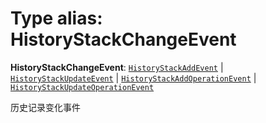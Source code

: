 # Type alias: HistoryStackChangeEvent

**HistoryStackChangeEvent**: [`HistoryStackAddEvent`](/auto-docs/fixed-history-plugin/interfaces/HistoryStackAddEvent.md) | [`HistoryStackUpdateEvent`](/auto-docs/fixed-history-plugin/interfaces/HistoryStackUpdateEvent.md) | [`HistoryStackAddOperationEvent`](/auto-docs/fixed-history-plugin/interfaces/HistoryStackAddOperationEvent.md) | [`HistoryStackUpdateOperationEvent`](/auto-docs/fixed-history-plugin/interfaces/HistoryStackUpdateOperationEvent.md)

历史记录变化事件
